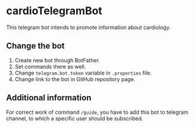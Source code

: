 # cardioTelegramBot

This telegram bot intends to promote information about cardiology.

## Change the bot

1. Create new bot through BotFather.
2. Set commands there as well.
3. Change ```telegram.bot.token``` variable in ```.properties``` file.
4. Change link to the bot in GitHub repository page.

## Additional information

For correct work of command ```/guide```, you have to add this bot to telegram channel, to which a specific user should be subscribed.

